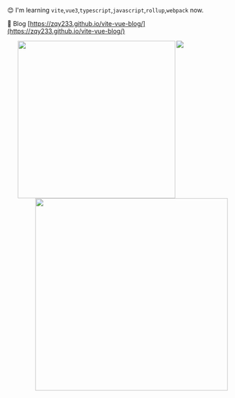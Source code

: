 😊 I'm learning `vite`,`vue3`,`typescript`,`javascript`,`rollup`,`webpack` now.

📝 Blog [https://zqy233.github.io/vite-vue-blog/](https://zqy233.github.io/vite-vue-blog/)
 <ul align="left">
  <img
    width="360px"
    align="left"
    src="https://github-readme-stats.vercel.app/api/top-langs/?username=zqy233&layout=compact"
  />
 </ul>
 
 <ul align="right">
  <img
    width="440px"
    align="right"
    src="https://github-readme-stats.vercel.app/api?username=zqy233&theme=prussian&show_icons=true&count_private=true"
  />
 </ul>
 
<img
  src="https://activity-graph.herokuapp.com/graph?username=zqy233&theme=xcode"
/>
